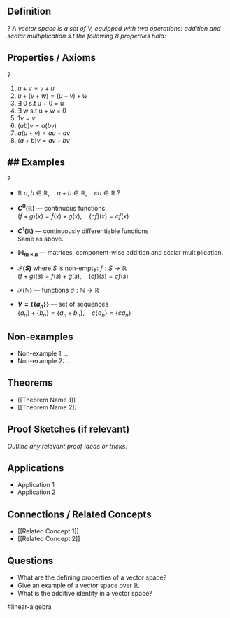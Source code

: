 ## Definition
?
*A vector space is a set of V, equipped with two operations: addition and scalar multiplication s.t the following 8 properties hold:*
<!--SR:!2025-06-11,4,270-->

## Properties / Axioms
?
1. $u + v = v + u$
2. $u + (v+w) = (u+v) + w$
3. $\exists$ 0 s.t u + 0 = u
4. $\exists$ w s.t u + w = 0
5. $1v = v$
6. $(ab)v = a(bv)$
7. $a(u+v) = au + av$
8. $(a+b)v = av + bv$
<!--SR:!2025-06-11,4,270-->

## ## Examples
?
- $\mathbb{R}$
	$a, b \in \mathbb{R}, \quad a + b \in \mathbb{R}, \quad c a \in \mathbb{R}$
?
- **$C^0(\mathbb{R})$** — continuous functions  
	$(f+g)(x) = f(x) + g(x), \quad (c f)(x) = c f(x)$

- **$C^1(\mathbb{R})$** — continuously differentiable functions  
  Same as above.

- **$\mathbb{M}_{m \times n}$** — matrices, component-wise addition and scalar multiplication.

- **$\mathcal{F}(S)$** where $S$ is non-empty: $f : S \to \mathbb{R}$  
	$(f+g)(s) = f(s) + g(s),\quad(c f)(s) = c f(s)$

- **$\mathcal{F}(\mathbb{N})$** — functions $\sigma : \mathbb{N} \to \mathbb{R}$

- **$V = \{ \{ a_n \} \}$** — set of sequences  
	$\{ a_n \} + \{ b_n \} = \{ a_n + b_n \}, \quad c \{ a_n \} = \{ c a_n \}$


## Non-examples
- Non-example 1: ...
- Non-example 2: ...

## Theorems
- [[Theorem Name 1]]
- [[Theorem Name 2]]

## Proof Sketches (if relevant)
*Outline any relevant proof ideas or tricks.*

## Applications
- Application 1
- Application 2

## Connections / Related Concepts
- [[Related Concept 1]]
- [[Related Concept 2]]

## Questions
- What are the defining properties of a vector space?
- Give an example of a vector space over ℝ.
- What is the additive identity in a vector space?

#linear-algebra